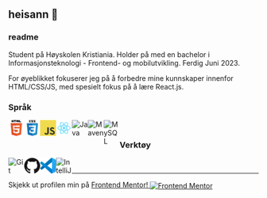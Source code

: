 ## heisann 👋
### readme
Student på Høyskolen Kristiania. 
Holder på med en bachelor i Informasjonsteknologi - Frontend- og mobilutvikling. Ferdig Juni 2023.

For øyeblikket fokuserer jeg på å forbedre mine kunnskaper innenfor HTML/CSS/JS, med spesielt fokus på å lære React.js.

### Språk
<img align="left" alt="HTML5" width="32px" src="https://raw.githubusercontent.com/github/explore/80688e429a7d4ef2fca1e82350fe8e3517d3494d/topics/html/html.png"/>
<img align="left" alt="CSS3" width="32px" src="https://raw.githubusercontent.com/github/explore/80688e429a7d4ef2fca1e82350fe8e3517d3494d/topics/css/css.png"/>
<img align="left" alt="JavaScript" width="32px" src="https://raw.githubusercontent.com/github/explore/80688e429a7d4ef2fca1e82350fe8e3517d3494d/topics/javascript/javascript.png"/>
<img align="left" alt="React" width="32px" src="https://raw.githubusercontent.com/github/explore/80688e429a7d4ef2fca1e82350fe8e3517d3494d/topics/react/react.png"/>
<img align="left" alt="Java" width="32px" src="https://icon-library.com/images/java-icon-images/java-icon-images-11.jpg"/>
<img align="left" alt="Maven" width="32px" src="https://cdn.icon-icons.com/icons2/2107/PNG/512/file_type_maven_icon_130397.png"/>
<img align="left" alt="MySQL" width="32px" src="https://cdn.icon-icons.com/icons2/2415/PNG/512/mysql_original_wordmark_logo_icon_146417.png"/>

<br>

### Verktøy
<img align="left" alt="Git" width="32px" src="https://upload.wikimedia.org/wikipedia/commons/thumb/3/3f/Git_icon.svg/1024px-Git_icon.svg.png"/>
<img align="left" alt="GitHub" width="32px" src="https://raw.githubusercontent.com/github/explore/78df643247d429f6cc873026c0622819ad797942/topics/github/github.png"/>
<img align="left" alt="VSC" width="32px" src="https://raw.githubusercontent.com/github/explore/80688e429a7d4ef2fca1e82350fe8e3517d3494d/topics/visual-studio-code/visual-studio-code.png"/>
<img align="left" alt="IntelliJ" width="32px" src="https://resources.jetbrains.com/storage/products/intellij-idea/img/meta/intellij-idea_logo_300x300.png"/>

<br>

---------------------

Skjekk ut profilen min på <a href="https://www.frontendmentor.io/profile/Soleimsen" target="_blank">Frontend Mentor! <img align="center" alt="Frontend Mentor" width="32px" src="https://seeklogo.com/images/F/frontend-mentor-logo-DD85EFE0E9-seeklogo.com.png"/></a>

<!--
**Soleimsen/Soleimsen** is a ✨ _special_ ✨ repository because its `README.md` (this file) appears on your GitHub profile.

Here are some ideas to get you started:

- 🔭 I’m currently working on ...
- 🌱 I’m currently learning ...
- 👯 I’m looking to collaborate on ...
- 🤔 I’m looking for help with ...
- 💬 Ask me about ...
- 📫 How to reach me: ...
- 😄 Pronouns: ...
- ⚡ Fun fact: ...
-->
